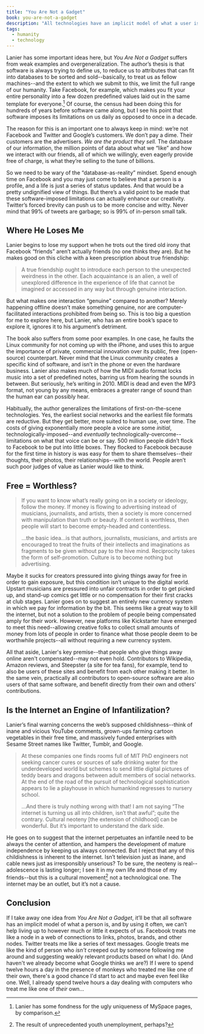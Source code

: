 ```yaml
---
title: "You Are Not a Gadget"
book: you-are-not-a-gadget
description: "All technologies have an implicit model of what a user is, and the more we use them, the less we can help living up to however much or little they expect of us."
tags:
  - humanity
  - technology
---
```


Lanier has some important ideas here, but <cite>You Are Not a Gadget</cite> suffers from weak examples and overgeneralization. The author’s thesis is that software is always trying to define us, to reduce us to attributes that can fit into databases to be sorted and sold--basically, to treat us as fellow machines--and the extent to which we submit to this, we limit the full range of our humanity. Take Facebook, for example, which makes you fit your entire personality into a few dozen predefined values laid out in the same template for everyone.[^1] Of course, the census had been doing this for hundreds of years before software came along, but I see his point that software imposes its limitations on us daily as opposed to once in a decade.

The reason for this is an important one to always keep in mind: we’re not Facebook and Twitter and Google’s customers. We don’t pay a dime. Their customers are the advertisers. *We are the product they sell.* The database of our information, the million points of data about what we “like” and how we interact with our friends, all of which we willingly, even eagerly provide free of charge, is what they’re selling to the tune of billions.

So we need to be wary of the “database-as-reality” mindset. Spend enough time on Facebook and you may just come to believe that a person is a profile, and a life is just a series of status updates. And that would be a pretty undignified view of things. But there’s a valid point to be made that these software-imposed limitations can actually enhance our creativity. Twitter’s forced brevity can push us to be more concise and witty. Never mind that 99% of tweets are garbage; so is 99% of in-person small talk.

## Where He Loses Me

Lanier begins to lose my support when he trots out the tired old irony that Facebook “friends” aren’t actually friends (no one thinks they are). But he makes good on this cliche with a keen prescription about true friendship:

> A true friendship ought to introduce each person to the unexpected weirdness in the other. Each acquaintance is an alien, a well of unexplored difference in the experience of life that cannot be imagined or accessed in any way but through genuine interaction.

But what makes one interaction “genuine” compared to another? Merely happening offline doesn’t make something genuine, nor are computer-facilitated interactions prohibited from being so. This is too big a question for me to explore here, but Lanier, who has an entire book’s space to explore it, ignores it to his argument’s detriment.

The book also suffers from some poor examples. In one case, he faults the Linux community for not coming up with the iPhone, and uses this to argue the importance of private, commercial innovation over its public, free (open-source) counterpart. Never mind that the Linux community creates a specific kind of software, and isn’t in the phone or even the hardware business. Lanier also makes much of how the MIDI audio format locks music into a set of predefined notes, barring us from hearing the sounds in between. But seriously, he’s writing in 2010. MIDI is dead and even the MP3 format, not young by any means, embraces a greater range of sound than the human ear can possibly hear.

Habitually, the author generalizes the limitations of first-on-the-scene technologies. Yes, the earliest social networks and the earliest file formats are reductive. But they get better, more suited to human use, over time. The costs of giving exponentially more people a voice are some *initial*, technologically-imposed--and *eventually* technologically-overcome--limitations on what that voice can be or say. 500 million people didn’t flock to Facebook to be put into little boxes. They flocked to Facebook because for the first time in history is was easy for them to share themselves--their thoughts, their photos, their relationships--with the world. People aren’t such poor judges of value as Lanier would like to think.

## Free = Worthless?

> If you want to know what’s really going on in a society or ideology, follow the money. If money is flowing to advertising instead of musicians, journalists, and artists, then a society is more concerned with manipulation than truth or beauty. If content is worthless, then people will start to become empty-headed and contentless.
>
> ...the basic idea...is that authors, journalists, musicians, and artists are encouraged to treat the fruits of their intellects and imaginations as fragments to be given without pay to the hive mind. Reciprocity takes the form of self-promotion. Culture is to become nothing but advertising.

Maybe it sucks for creators pressured into giving things away for free in order to gain exposure, but this condition isn’t unique to the digital world. Upstart musicians are pressured into unfair contracts in order to get picked up, and stand-up comics get little or no compensation for their first cracks at club stages. Lanier goes on to suggest an entirely new currency system in which we pay for information by the bit. This seems like a great way to kill the internet, but not a solution to the problem of people being compensated amply for their work. However, new platforms like Kickstarter have emerged to meet this need--allowing creative folks to collect small amounts of money from lots of people in order to finance what those people deem to be worthwhile projects--all without requiring a new currency system.

All that aside, Lanier's key premise--that people who give things away online aren't compensated--may not even hold. Contributors to Wikipedia, Amazon reviews, and Steepster (a site for tea fans), for example, tend to also be users of these sites and benefit from each other making it better. In the same vein, practically all contributors to open-source software are also users of that same software, and benefit directly from their own and others' contributions.

## Is the Internet an Engine of Infantilization?

Lanier’s final warning concerns the web’s supposed childishness--think of inane and vicious YouTube comments, grown-ups farming cartoon vegetables in their free time, and massively funded enterprises with Sesame Street names like Twitter, Tumblr, and Google.

> At these companies one finds rooms full of MIT PhD engineers not seeking cancer cures or sources of safe drinking water for the underdeveloped world but schemes to send little digital pictures of teddy bears and dragons between adult members of social networks. At the end of the road of the pursuit of technological sophistication appears to lie a playhouse in which humankind regresses to nursery school.
>
> ...And there is truly nothing wrong with that! I am not saying “The internet is turning us all into children, isn’t that awful”; quite the contrary. Cultural neoteny [the extension of childhood] can be wonderful. But it’s important to understand the dark side.

He goes on to suggest that the internet perpetuates an infantile need to be always the center of attention, and hampers the development of mature independence by keeping us always connected. But I reject that any of this childishness is inherent to the internet. Isn’t television just as inane, and cable news just as irresponsibly unserious? To be sure, the neoteny is real--adolescence is lasting longer; I see it in my own life and those of my friends--but this is a cultural movement[^2] not a technological one. The internet may be an outlet, but it’s not a cause.

## Conclusion

If I take away one idea from <cite>You Are Not a Gadget</cite>, it’ll be that all software has an implicit model of what a person is, and by using it often, we can’t help living up to however much or little it expects of us. Facebook treats me like a node in a web of connections to links, photos, brands, and other nodes. Twitter treats me like a series of text messages. Google treats me like the kind of person who *isn't* creeped out by someone following me around and suggesting weakly relevant products based on what I do. (And haven't we already become what Google thinks we are?) If I were to spend twelve hours a day in the presence of monkeys who treated me like one of their own, there's a good chance I'd start to act and maybe even feel like one. Well, I already spend twelve hours a day dealing with computers who treat me like one of *their* own...

[^1]: Lanier has some fondness for the ugly uniqueness of MySpace pages, by comparison.

[^2]: The result of unprecedented youth unemployment, perhaps?